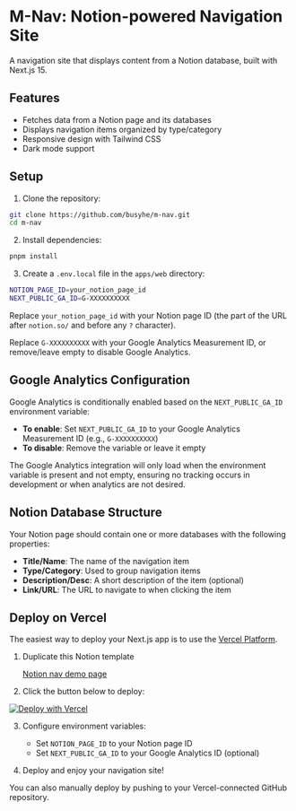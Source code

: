 <!--
 * @Author: pfinal liuxuzhu@smm.cn
 * @Date: 2025-06-27 16:29:46
 * @LastEditors: pfinal liuxuzhu@smm.cn
 * @LastEditTime: 2025-06-27 16:34:06
 * @FilePath: /m-nav/README.md
 * @Description: 这是默认设置,请设置`customMade`, 打开koroFileHeader查看配置 进行设置: https://github.com/OBKoro1/koro1FileHeader/wiki/%E9%85%8D%E7%BD%AE
-->
# M-Nav: Notion-powered Navigation Site

A navigation site that displays content from a Notion database, built with Next.js 15.

## Features

- Fetches data from a Notion page and its databases
- Displays navigation items organized by type/category
- Responsive design with Tailwind CSS
- Dark mode support

## Setup

1. Clone the repository:

```bash
git clone https://github.com/busyhe/m-nav.git
cd m-nav
```

2. Install dependencies:

```bash
pnpm install
```

3. Create a `.env.local` file in the `apps/web` directory:

```bash
NOTION_PAGE_ID=your_notion_page_id
NEXT_PUBLIC_GA_ID=G-XXXXXXXXXX
```

Replace `your_notion_page_id` with your Notion page ID (the part of the URL after `notion.so/` and before any `?` character).

Replace `G-XXXXXXXXXX` with your Google Analytics Measurement ID, or remove/leave empty to disable Google Analytics.

## Google Analytics Configuration

Google Analytics is conditionally enabled based on the `NEXT_PUBLIC_GA_ID` environment variable:

- **To enable**: Set `NEXT_PUBLIC_GA_ID` to your Google Analytics Measurement ID (e.g., `G-XXXXXXXXXX`)
- **To disable**: Remove the variable or leave it empty

The Google Analytics integration will only load when the environment variable is present and not empty, ensuring no tracking occurs in development or when analytics are not desired.

## Notion Database Structure

Your Notion page should contain one or more databases with the following properties:

- **Title/Name**: The name of the navigation item
- **Type/Category**: Used to group navigation items
- **Description/Desc**: A short description of the item (optional)
- **Link/URL**: The URL to navigate to when clicking the item

## Deploy on Vercel

The easiest way to deploy your Next.js app is to use the [Vercel Platform](https://vercel.com/new).

1. Duplicate this Notion template

   [Notion nav demo page](https://busyhe.notion.site/192bba2b2ae7806bb290c70c06dc0447?v=192bba2b2ae780c499e4000c52e7df77)

2. Click the button below to deploy:

[![Deploy with Vercel](https://vercel.com/button)](https://vercel.com/new/clone?repository-url=https%3A%2F%2Fgithub.com%2Fbusyhe%2Fm-nav)

3. Configure environment variables:
   - Set `NOTION_PAGE_ID` to your Notion page ID
   - Set `NEXT_PUBLIC_GA_ID` to your Google Analytics ID (optional)

4. Deploy and enjoy your navigation site!

You can also manually deploy by pushing to your Vercel-connected GitHub repository.
